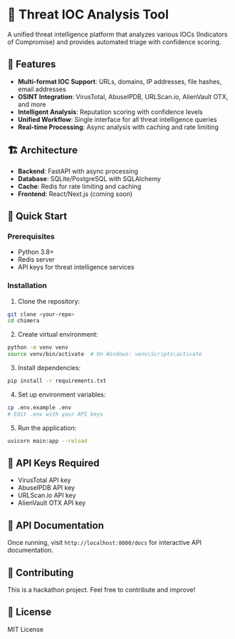 # 🚀 Threat IOC Analysis Tool

A unified threat intelligence platform that analyzes various IOCs (Indicators of Compromise) and provides automated triage with confidence scoring.

## 🎯 Features

- **Multi-format IOC Support**: URLs, domains, IP addresses, file hashes, email addresses
- **OSINT Integration**: VirusTotal, AbuseIPDB, URLScan.io, AlienVault OTX, and more
- **Intelligent Analysis**: Reputation scoring with confidence levels
- **Unified Workflow**: Single interface for all threat intelligence queries
- **Real-time Processing**: Async analysis with caching and rate limiting

## 🏗️ Architecture

- **Backend**: FastAPI with async processing
- **Database**: SQLite/PostgreSQL with SQLAlchemy
- **Cache**: Redis for rate limiting and caching
- **Frontend**: React/Next.js (coming soon)

## 🚀 Quick Start

### Prerequisites
- Python 3.8+
- Redis server
- API keys for threat intelligence services

### Installation

1. Clone the repository:
```bash
git clone <your-repo>
cd chimera
```

2. Create virtual environment:
```bash
python -m venv venv
source venv/bin/activate  # On Windows: venv\Scripts\activate
```

3. Install dependencies:
```bash
pip install -r requirements.txt
```

4. Set up environment variables:
```bash
cp .env.example .env
# Edit .env with your API keys
```

5. Run the application:
```bash
uvicorn main:app --reload
```

## 🔑 API Keys Required

- VirusTotal API key
- AbuseIPDB API key
- URLScan.io API key
- AlienVault OTX API key

## 📖 API Documentation

Once running, visit `http://localhost:8000/docs` for interactive API documentation.

## 🤝 Contributing

This is a hackathon project. Feel free to contribute and improve!

## 📄 License

MIT License
